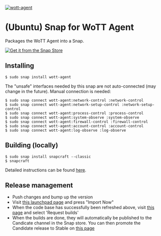[![wott-agent](https://snapcraft.io/wott-agent/badge.svg)](https://snapcraft.io/wott-agent)

# (Ubuntu) Snap for WoTT Agent

Packages the WoTT Agent into a Snap.

[![Get it from the Snap Store](https://snapcraft.io/static/images/badges/en/snap-store-black.svg)](https://snapcraft.io/wott-agent)

## Installing

```
$ sudo snap install wott-agent
```
The "unsafe" interfaces needed by this snap are not auto-connected (may change in the future). Manual connection is needed:
```
$ sudo snap connect wott-agent:network-control :network-control
$ sudo snap connect wott-agent:network-setup-control :network-setup-control
$ sudo snap connect wott-agent:process-control :process-control
$ sudo snap connect wott-agent:system-observe :system-observe
$ sudo snap connect wott-agent:firewall-control :firewall-control
$ sudo snap connect wott-agent:account-control :account-control
$ sudo snap connect wott-agent:log-observe :log-observe
```

## Building (locally)

```
$ sudo snap install snapcraft --classic
$ snapcraft
```

Detailed instructions can be found [here](https://forum.snapcraft.io/t/snapcraft-overview/8940).

## Release management

 * Push changes and bump up the version
 * Visit [this launchpad page](https://code.launchpad.net/~vpetersson/wott-agent/+git/wott-agent) and press "Import Now"
 * When the code base has successfully been refreshed above, visit [this page](https://launchpad.net/~wott/+snap/wott-agent) and select 'Request builds'
 * When the builds are done, they will automatically be published to the Candicate channel in the Snap store. You can then promote the Candidate release to Stable on [this page](https://snapcraft.io/wott-agent/releases)
